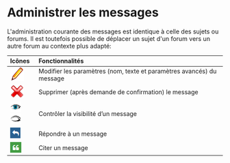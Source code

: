 # Administrer les messages

L'administration courante des messages est identique à celle des sujets ou forums. Il est toutefois possible de déplacer un sujet d'un forum vers un autre forum au contexte plus adapté:

| Icônes | Fonctionnalités |
| :--- | :--- |
| ![](../../.gitbook/assets/edit.png) | Modifier les paramètres \(nom, texte et paramètres avancés\) du message |
| ![](../../.gitbook/assets/graficos27.png) | Supprimer \(après demande de confirmation\) le message |
| ![](../../.gitbook/assets/visible.png) ![](../../.gitbook/assets/invisible.png) | Contrôler la visibilité d’un message |
| ![](../../.gitbook/assets/image102%20%281%29.png) | Répondre à un message |
| ![](../../.gitbook/assets/image104%20%281%29.png) | Citer un message |

